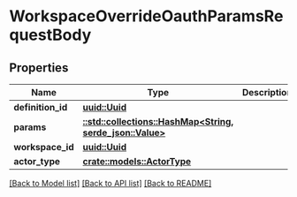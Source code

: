 # WorkspaceOverrideOauthParamsRequestBody

## Properties

Name | Type | Description | Notes
------------ | ------------- | ------------- | -------------
**definition_id** | [**uuid::Uuid**](uuid::Uuid.md) |  | 
**params** | [**::std::collections::HashMap<String, serde_json::Value>**](serde_json::Value.md) |  | 
**workspace_id** | [**uuid::Uuid**](uuid::Uuid.md) |  | 
**actor_type** | [**crate::models::ActorType**](ActorType.md) |  | 

[[Back to Model list]](../README.md#documentation-for-models) [[Back to API list]](../README.md#documentation-for-api-endpoints) [[Back to README]](../README.md)


